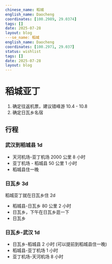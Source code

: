 ```yaml
---
chinese_name: 稻城
english_name: Daocheng
coordinates: [100.2989, 29.0374]
tags: []
date: 2025-07-28
layout: blog
---se_name: 稻城
english_name: Daocheng
coordinates: [100.2971, 29.037]
status: wishlist
tags: []
date: 2025-07-28
layout: blog
---
```


# 稻城亚丁

1. 确定往返机票，建议错峰游 10.4 - 10.8
2. 确定日瓦乡名宿

## 行程

### 武汉到稻城县 1d

- 天河机场-亚丁机场 2000 公里 8 小时
- 亚丁机场 - 稻城县 50 公里 1 小时
- 稻城县住一晚

### 日瓦乡 3d

稻城亚丁就在日瓦乡住 2d

- 稻城县-日瓦乡 80 公里 2 小时
- 日瓦乡，下午在日瓦乡逛一下
- 日瓦乡

### 日瓦乡-武汉 1d

- 日瓦乡-稻城县 2 小时 (可以提前到稻城县住一晚)
- 稻城县-亚丁机场 1 小时
- 亚丁机场-天河机场 8 小时
